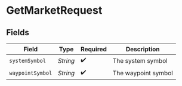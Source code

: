 # GetMarketRequest


## Fields

| Field               | Type                | Required            | Description         |
| ------------------- | ------------------- | ------------------- | ------------------- |
| `systemSymbol`      | *String*            | :heavy_check_mark:  | The system symbol   |
| `waypointSymbol`    | *String*            | :heavy_check_mark:  | The waypoint symbol |